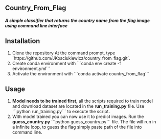 ## Country_From_Flag

##### A simple classifier that returns the country name from the flag image using command line interface


## Installation
<ol>
    <li>Clone the repository  
        At the command prompt, type `https://github.com/JKosciukiewicz/country_from_flag.git`.
    </li> 
    <li>Create conda environment with  
        ```conda env create -f environment.yml```
    </<li>
    <li>Activate the environment with  
        ```conda activate country_from_flag```
    </li>
</ol>

## Usage
<ol>
<li> <b>Model needs to be trained first</b>, all the scripts required to train model and download dataset are located in the <b>run_training.py</b> file.  
Use ```python run_training.py``` to execute the script.
</li>
<li>With model trained you can now use it to predict images.  
Run the <b>guess_country.py</b>  
```python guess_country.py``` 
file. The file will run in a infinite loop, to guess the flag simply paste path of the file into command line.
</li>

